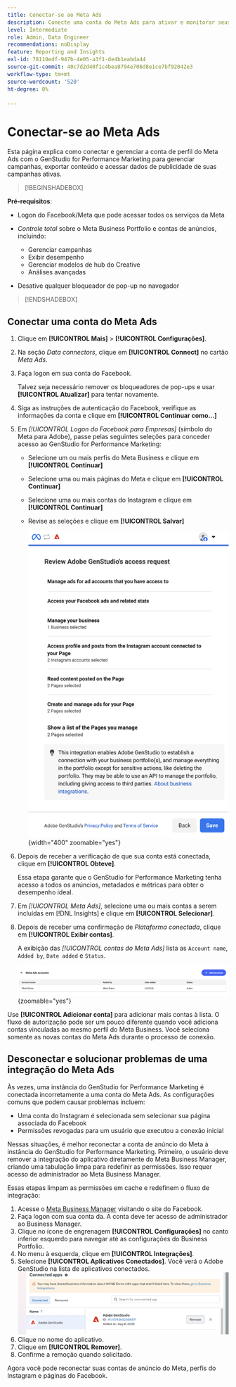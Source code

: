 ```yaml
---
title: Conectar-se ao Meta Ads
description: Conecte uma conta do Meta Ads para ativar e monitorar seus anúncios e mídia com o Adobe GenStudio for Performance Marketing.
level: Intermediate
role: Admin, Data Engineer
recommendations: noDisplay
feature: Reporting and Insights
exl-id: 78110edf-947b-4e05-a3f1-de4b1eabda44
source-git-commit: 40c7d2d40f1c4bea9794e706d8e1ce7bf92042e3
workflow-type: tm+mt
source-wordcount: '520'
ht-degree: 0%

---
```


# Conectar-se ao Meta Ads

Esta página explica como conectar e gerenciar a conta de perfil do Meta Ads com o GenStudio for Performance Marketing para gerenciar campanhas, exportar conteúdo e acessar dados de publicidade de suas campanhas ativas.

>[!BEGINSHADEBOX]

**Pré-requisitos**:

- Logon do Facebook/Meta que pode acessar todos os serviços da Meta

- _Controle total_ sobre o Meta Business Portfolio e contas de anúncios, incluindo:

   - Gerenciar campanhas
   - Exibir desempenho
   - Gerenciar modelos de hub do Creative
   - Análises avançadas

- Desative qualquer bloqueador de pop-up no navegador

>[!ENDSHADEBOX]

## Conectar uma conta do Meta Ads

1. Clique em **[!UICONTROL Mais]** > **[!UICONTROL Configurações]**.

1. Na seção _Data connectors_, clique em **[!UICONTROL Connect]** no cartão _Meta Ads_.

1. Faça logon em sua conta do Facebook.

   Talvez seja necessário remover os bloqueadores de pop-ups e usar **[!UICONTROL Atualizar]** para tentar novamente.

1. Siga as instruções de autenticação do Facebook, verifique as informações da conta e clique em **[!UICONTROL Continuar como...]**

1. Em _[!UICONTROL Logon do Facebook para Empresas]_ (símbolo do Meta para Adobe), passe pelas seguintes seleções para conceder acesso ao GenStudio for Performance Marketing:

   - Selecione um ou mais perfis do Meta Business e clique em **[!UICONTROL Continuar]**
   - Selecione uma ou mais páginas do Meta e clique em **[!UICONTROL Continuar]**
   - Selecione uma ou mais contas do Instagram e clique em **[!UICONTROL Continuar]**
   - Revise as seleções e clique em **[!UICONTROL Salvar]**

     ![Revisar seleções](/help/assets/meta/meta-review-selections.png "Revisar seleções"){width="400" zoomable="yes"}

1. Depois de receber a verificação de que sua conta está conectada, clique em **[!UICONTROL Obteve]**.

   Essa etapa garante que o GenStudio for Performance Marketing tenha acesso a todos os anúncios, metadados e métricas para obter o desempenho ideal.

1. Em _[!UICONTROL Meta Ads]_, selecione uma ou mais contas a serem incluídas em [!DNL Insights] e clique em **[!UICONTROL Selecionar]**.

1. Depois de receber uma confirmação de _Plataforma conectada_, clique em **[!UICONTROL Exibir contas]**.

   A exibição das _[!UICONTROL contas do Meta Ads]_ lista as `Account name`, `Added by`, `Date added` e `Status`.

   ![Lista de contas do Meta](/help/assets/meta/meta-accounts-list.png "Lista de contas conectadas do Meta"){zoomable="yes"}

Use **[!UICONTROL Adicionar conta]** para adicionar mais contas à lista. O fluxo de autorização pode ser um pouco diferente quando você adiciona contas vinculadas ao mesmo perfil do Meta Business. Você seleciona somente as novas contas do Meta Ads durante o processo de conexão.

## Desconectar e solucionar problemas de uma integração do Meta Ads

Às vezes, uma instância do GenStudio for Performance Marketing é conectada incorretamente a uma conta do Meta Ads. As configurações comuns que podem causar problemas incluem:

- Uma conta do Instagram é selecionada sem selecionar sua página associada do Facebook
- Permissões revogadas para um usuário que executou a conexão inicial

Nessas situações, é melhor reconectar a conta de anúncio do Meta à instância do GenStudio for Performance Marketing. Primeiro, o usuário deve remover a integração do aplicativo diretamente do Meta Business Manager, criando uma tabulação limpa para redefinir as permissões. Isso requer acesso de administrador ao Meta Business Manager.

Essas etapas limpam as permissões em cache e redefinem o fluxo de integração:

1. Acesse o [Meta Business Manager](https://business.facebook.com) visitando o site do Facebook.
1. Faça logon com sua conta da. A conta deve ter acesso de administrador ao Business Manager.
1. Clique no ícone de engrenagem **[!UICONTROL Configurações]** no canto inferior esquerdo para navegar até as configurações do Business Portfolio.
1. No menu à esquerda, clique em **[!UICONTROL Integrações]**.
1. Selecione **[!UICONTROL Aplicativos Conectados]**. Você verá o Adobe GenStudio na lista de aplicativos conectados.
   ![Aplicativos Conectados do Meta Business Manager](./meta-connected-apps.png "Painel Aplicativos Conectados do Meta Business Manager")
1. Clique no nome do aplicativo.
1. Clique em **[!UICONTROL Remover]**.
1. Confirme a remoção quando solicitado.

Agora você pode reconectar suas contas de anúncio do Meta, perfis do Instagram e páginas do Facebook.

